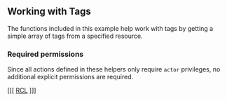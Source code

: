 ## Working with Tags

The functions included in this example help work with tags by getting a simple array of tags from a specified resource.

### Required permissions

Since all actions defined in these helpers only require `actor` privileges, no additional explicit permissions are required.

[[[
[RCL](tag.rcl.rb)
]]]
